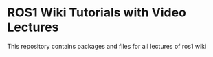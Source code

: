 # ROS1 Wiki Tutorials with Video Lectures
This repository contains packages and files for all lectures of ros1 wiki

